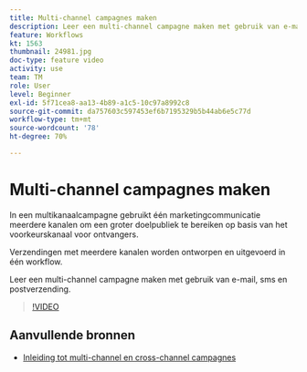 ```yaml
---
title: Multi-channel campagnes maken
description: Leer een multi-channel campagne maken met gebruik van e-mail, sms en postverzending.
feature: Workflows
kt: 1563
thumbnail: 24981.jpg
doc-type: feature video
activity: use
team: TM
role: User
level: Beginner
exl-id: 5f71cea8-aa13-4b89-a1c5-10c97a8992c8
source-git-commit: da757603c597453ef6b7195329b5b44ab6e5c77d
workflow-type: tm+mt
source-wordcount: '78'
ht-degree: 70%

---
```


# Multi-channel campagnes maken

In een multikanaalcampagne gebruikt één marketingcommunicatie meerdere kanalen om een groter doelpubliek te bereiken op basis van het voorkeurskanaal voor ontvangers.

Verzendingen met meerdere kanalen worden ontworpen en uitgevoerd in één workflow.

Leer een multi-channel campagne maken met gebruik van e-mail, sms en postverzending.

>[!VIDEO](https://video.tv.adobe.com/v/24981?quality=12)

## Aanvullende bronnen

* [Inleiding tot multi-channel en cross-channel campagnes](/help/orchestrating-campaigns/introduction-to-cross-and-multi-channel-campaigns.md)
